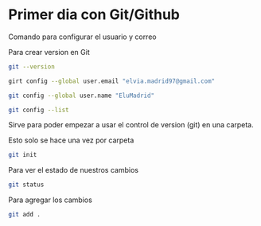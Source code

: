 # Primer dia con Git/Github

Comando para configurar el usuario y correo

Para crear version en Git
```bash
git --version
```

```bash
girt config --global user.email "elvia.madrid97@gmail.com"
```

```bash
git config --global user.name "EluMadrid"
```

```bash
git config --list
```
Sirve para poder empezar a usar el control de version (git) en una carpeta.

Esto solo se hace una vez por carpeta
```bash
git init
```
Para ver el estado de nuestros cambios
```bash
git status
```
Para agregar los cambios
```bash
git add .
```